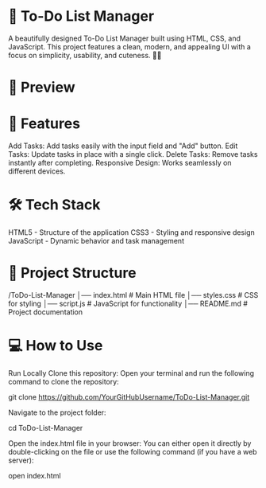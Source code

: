 # 🎯  To-Do List Manager
A beautifully designed To-Do List Manager built using HTML, CSS, and JavaScript. This project features a clean, modern, and appealing UI with a focus on simplicity, usability, and cuteness. 🌸✨

# 📸 Preview



# 🚀 Features
Add Tasks: Add tasks easily with the input field and "Add" button.
Edit Tasks: Update tasks in place with a single click.
Delete Tasks: Remove tasks instantly after completing.
Responsive Design: Works seamlessly on different devices.
# 🛠️ Tech Stack
HTML5 - Structure of the application
CSS3 - Styling and responsive design
JavaScript - Dynamic behavior and task management
# 📂 Project Structure
/ToDo-List-Manager
│── index.html        # Main HTML file
│── styles.css        # CSS for styling
│── script.js         # JavaScript for functionality
│── README.md         # Project documentation

# 💻 How to Use
Run Locally
Clone this repository:
Open your terminal and run the following command to clone the repository:

git clone https://github.com/YourGitHubUsername/ToDo-List-Manager.git

Navigate to the project folder:

cd ToDo-List-Manager

Open the index.html file in your browser:
You can either open it directly by double-clicking on the file or use the following command (if you have a web server):

open index.html
